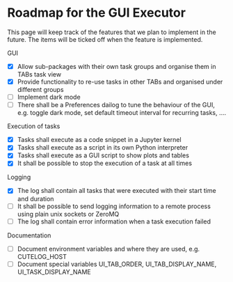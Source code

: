 # Roadmap for the GUI Executor

This page will keep track of the features that we plan to implement in the future. The items will be ticked off when the feature is implemented.

GUI
  - [x] Allow sub-packages with their own task groups and organise them in TABs task view
  - [x] Provide functionality to re-use tasks in other TABs and organised under different groups
  - [ ] Implement dark mode
  - [ ] There shall be a Preferences dailog to tune the behaviour of the GUI, e.g. toggle dark mode, set default timeout interval for recurring tasks, ....
  
Execution of tasks
  - [x] Tasks shall execute as a code snippet in a Jupyter kernel
  - [x] Tasks shall execute as a script in its own Python interpreter
  - [x] Tasks shall execute as a GUI script to show plots and tables
  - [x] It shall be possible to stop the execution of a task at all times

Logging
  - [x] The log shall contain all tasks that were executed with their start time and duration
  - [ ] It shall be possible to send logging information to a remote process using plain unix sockets or ZeroMQ
  - [ ] The log shall contain error information when a task execution failed

Documentation
  - [ ] Document environment variables and where they are used, e.g. CUTELOG_HOST
  - [ ] Document special variables UI_TAB_ORDER, UI_TAB_DISPLAY_NAME, UI_TASK_DISPLAY_NAME
